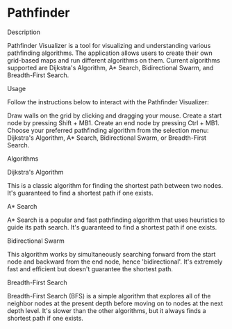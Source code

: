 # Pathfinder

Description

Pathfinder Visualizer is a tool for visualizing and understanding various pathfinding algorithms. The application allows users to create their own grid-based maps and run different algorithms on them. Current algorithms supported are Dijkstra's Algorithm, A* Search, Bidirectional Swarm, and Breadth-First Search.

Usage

Follow the instructions below to interact with the Pathfinder Visualizer:

Draw walls on the grid by clicking and dragging your mouse.
Create a start node by pressing Shift + MB1.
Create an end node by pressing Ctrl + MB1.
Choose your preferred pathfinding algorithm from the selection menu: Dijkstra's Algorithm, A* Search, Bidirectional Swarm, or Breadth-First Search.

Algorithms

Dijkstra's Algorithm

This is a classic algorithm for finding the shortest path between two nodes. It's guaranteed to find a shortest path if one exists.

A* Search

A* Search is a popular and fast pathfinding algorithm that uses heuristics to guide its path search. It's guaranteed to find a shortest path if one exists.

Bidirectional Swarm

This algorithm works by simultaneously searching forward from the start node and backward from the end node, hence 'bidirectional'. It's extremely fast and efficient but doesn't guarantee the shortest path.

Breadth-First Search

Breadth-First Search (BFS) is a simple algorithm that explores all of the neighbor nodes at the present depth before moving on to nodes at the next depth level. It's slower than the other algorithms, but it always finds a shortest path if one exists.
